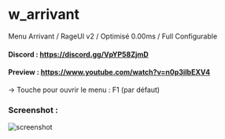# w_arrivant
Menu Arrivant / RageUI v2 / Optimisé 0.00ms / Full Configurable

#### Discord : https://discord.gg/VpYP58ZjmD

#### Preview : https://www.youtube.com/watch?v=n0p3ilbEXV4

-> Touche pour ouvrir le menu : F1 (par défaut)

### Screenshot :

![screenshot](https://cdn.discordapp.com/attachments/658236178268684291/914622710074716180/unknown.png)

